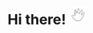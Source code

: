 # Hi there! <img src="https://github.com/glitchnobody/glitchnobody/blob/main/assets/hi.gif?raw=true" width="35" />
